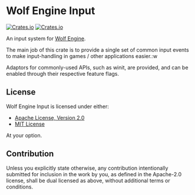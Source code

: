 # Wolf Engine Input 

[![Crates.io](https://img.shields.io/crates/l/wolf_engine_input)](https://github.com/AlexiWolf/wolf_engine_input#license)
[![Crates.io](https://img.shields.io/crates/v/wolf_engine_input)](https://crates.io/crates/wolf_engine_input)

An input system for [Wolf Engine](https://crates.io/crates/wolf_engine).

The main job of this crate is to provide a single set of common input events 
to make input-handling in games / other applications easier.:w

Adaptors for commonly-used APIs, such as winit, are provided, and can be 
enabled through their respective feature flags.

## License

Wolf Engine Input is licensed under either:

- [Apache License, Version 2.0](LICENSE-APACHE)
- [MIT License](LICENSE-MIT)

At your option.

## Contribution

Unless you explicitly state otherwise, any contribution intentionally
submitted for inclusion in the work by you, as defined in the Apache-2.0 
license, shall be dual licensed as above, without additional terms or 
conditions.
